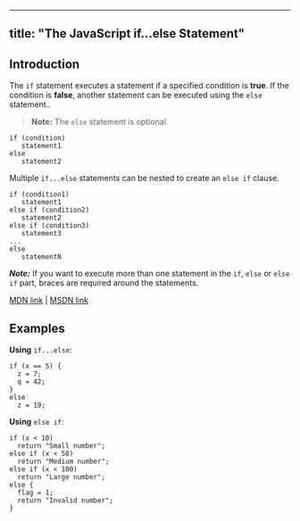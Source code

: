 
---
title: "The JavaScript if...else Statement"
---

## Introduction

The `if` statement executes a statement if a specified condition is **true**. If the condition is **false**, another statement can be executed using the `else` statement..

> **Note:** The `else` statement is optional.

    if (condition)
       statement1
    else
       statement2

Multiple `if...else` statements can be nested to create an `else if` clause.

    if (condition1)
       statement1
    else if (condition2)
       statement2
    else if (condition3)
       statement3
    ...
    else
       statementN

_**Note:**_ If you want to execute more than one statement in the `if`, `else` or `else if` part, braces are required around the statements.

[MDN link](https://developer.mozilla.org/en-US/docs/Web/JavaScript/Reference/Statements/if...else) | [MSDN link](https://msdn.microsoft.com/en-us/library/85yyde5c.aspx)

## Examples

**Using** `if...else`:

    if (x == 5) {
      z = 7;
      q = 42;
    }
    else
      z = 19;

**Using** `else if`:

    if (x < 10)
      return "Small number";
    else if (x < 50)
      return "Medium number";
    else if (x < 100)
      return "Large number";
    else {
      flag = 1;
      return "Invalid number";
    }
